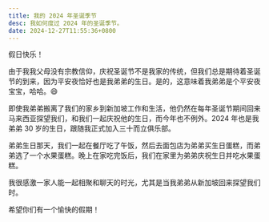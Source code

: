 ```yaml
---
title: 我的 2024 年圣诞季节
desc: 我如何度过 2024 年的圣诞季节。
date: 2024-12-27T11:55:36+0800
---
```


假日快乐！

由于我我父母没有宗教信仰，庆祝圣诞节不是我家的传统，但我们总是期待着圣诞节的到来，因为平安夜恰好也是我弟弟的生日。是的，这意味着我弟弟是个平安夜宝宝，哈哈。😄

即使我弟弟搬离了我们的家乡到新加坡工作和生活，他仍然在每年圣诞节期间回来马来西亚探望我们，和我们一起庆祝他的生日，而今年也不例外。2024 年也是我弟弟 30 岁的生日，跟随我正式加入三十而立俱乐部。

弟弟生日那天，我们一起在餐厅吃了午饭，然后去面包店为弟弟买生日蛋糕，而弟弟选了一个水果蛋糕。晚上在家吃完饭后，我们在家里为弟弟庆祝生日并吃水果蛋糕。

我很感激一家人能一起相聚和聊天的时光，尤其是当我弟弟从新加坡回来探望我们时。

希望你们有一个愉快的假期！